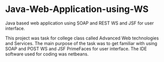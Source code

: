 # Java-Web-Application-using-WS
Java based web application using SOAP and REST WS and JSF for user interface.

This project was task for college class called Advanced Web technologies and Services. The main purpose of the task was to get familiar with using SOAP and POST WS and JSF PrimeFaces for user interface. The IDE software used for coding was netbeans.


